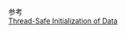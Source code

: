 
参考<br>
[Thread-Safe Initialization of Data](https://www.modernescpp.com/index.php/thread-safe-initialization-of-data)
